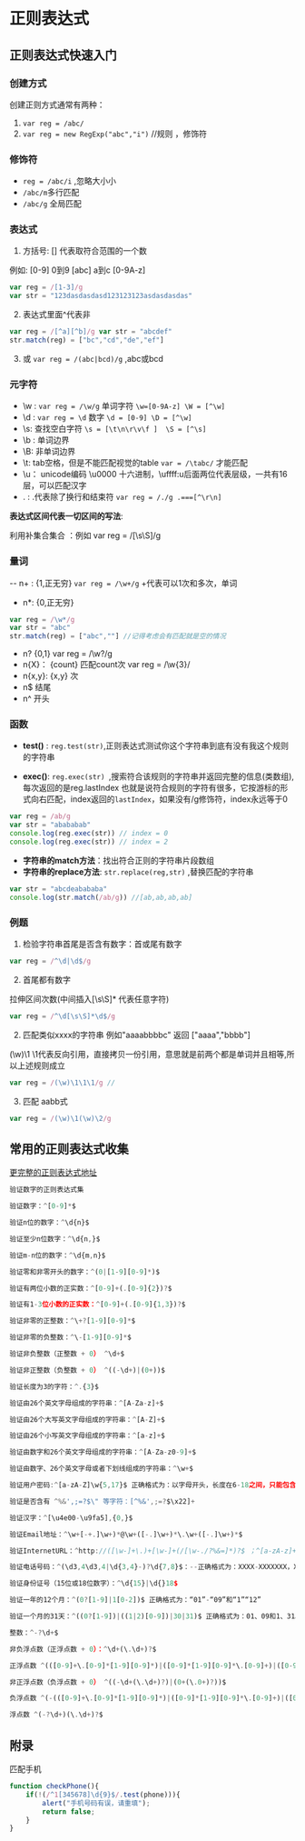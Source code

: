 # 正则表达式

## 正则表达式快速入门

### 创建方式

创建正则方式通常有两种：
    
1. `var reg = /abc/`
2. `var reg = new RegExp("abc","i")` //规则 ，修饰符

### 修饰符

  - `reg = /abc/i` ,忽略大小小 
  - `/abc/m`多行匹配  
  - `/abc/g` 全局匹配

### 表达式

1. 方括号: [] 代表取符合范围的一个数

例如: [0-9] 0到9 [abc] a到c  [0-9A-z]

```js
var reg = /[1-3]/g
var str = "123dasdasdasd123123123asdasdasdas"
```

2. 表达式里面^代表非

```js
var reg = /[^a][^b]/g var str = "abcdef"
str.match(reg) = ["bc","cd","de","ef"]
```

3. 或 `var reg = /(abc|bcd)/g` ,abc或bcd

### 元字符

- \w  : `var reg = /\w/g`  单词字符 `\w=[0-9A-z] \W = [^\w] `
- \d : `var reg = \d` 数字  `\d = [0-9] \D = [^\w]`
- \s: 查找空白字符  `\s = [\t\n\r\v\f ]  \S = [^\s]`
- \b : 单词边界  
- \B: 非单词边界
- \t: tab空格，但是不能匹配视觉的table `var = /\tabc/` 才能匹配
- \u： unicode编码 \u0000 十六进制，\uffff:u后面两位代表层级，一共有16层，可以匹配汉字
- . : .代表除了换行和结束符 `var reg = /./g .===[^\r\n]` 

**表达式区间代表一切区间的写法**:

利用补集合集合 ：例如 var reg = /[\s\S]/g

### 量词

-- n+ :  {1,正无穷}  `var reg = /\w+/g`  +代表可以1次和多次，单词
- n*: {0,正无穷}  

```js
var reg = /\w*/g
var str = "abc" 
str.match(reg) = ["abc",""] //记得考虑会有匹配就是空的情况
```
- n? {0,1} var reg = /\w?/g 
- n{X}： {count} 匹配count次 var reg = /\w{3}/
- n{x,y}: {x,y} 次
- n$ 结尾
- n^ 开头

### 函数

- **test()** : `reg.test(str)`,正则表达式测试你这个字符串到底有没有我这个规则的字符串

- **exec()**: `reg.exec(str) `,搜索符合该规则的字符串并返回完整的信息(类数组),每次返回的是reg.lastIndex 也就是说符合规则的字符有很多，它按游标的形式向右匹配，index返回的`lastIndex`，如果没有/g修饰符，index永远等于0

```js
var reg = /ab/g
var str = "abababab"
console.log(reg.exec(str)) // index = 0
console.log(reg.exec(str)) // index = 2
```


- **字符串的match方法**：找出符合正则的字符串片段数组
- **字符串的replace方法**: `str.replace(reg,str)` ,替换匹配的字符串

```js
var str = "abcdeabababa"
console.log(str.match(/ab/g)) //[ab,ab,ab,ab]
```

### 例题

1. 检验字符串首尾是否含有数字：首或尾有数字 

```js
var reg = /^\d|\d$/g
```
2. 首尾都有数字

拉伸区间次数(中间插入[\s\S]* 代表任意字符)
```js
var reg = /^\d[\s\S]*\d$/g

```

2. 匹配类似xxxx的字符串 例如"aaaabbbbc" 返回 ["aaaa","bbbb"]

(\w)\1 \1代表反向引用，直接拷贝一份引用，意思就是前两个都是单词并且相等,所以上述规则成立 

```js
var reg = /(\w)\1\1\1/g // 
```

3. 匹配 aabb式 

```js
var reg = /(\w)\1(\w)\2/g
```


## 常用的正则表达式收集

[更完整的正则表达式地址](https://any86.github.io/any-rule/)

```js
验证数字的正则表达式集

验证数字：^[0-9]*$

验证n位的数字：^\d{n}$

验证至少n位数字：^\d{n,}$

验证m-n位的数字：^\d{m,n}$

验证零和非零开头的数字：^(0|[1-9][0-9]*)$

验证有两位小数的正实数：^[0-9]+(.[0-9]{2})?$

验证有1-3位小数的正实数：^[0-9]+(.[0-9]{1,3})?$

验证非零的正整数：^\+?[1-9][0-9]*$

验证非零的负整数：^\-[1-9][0-9]*$

验证非负整数（正整数 + 0） ^\d+$

验证非正整数（负整数 + 0） ^((-\d+)|(0+))$

验证长度为3的字符：^.{3}$

验证由26个英文字母组成的字符串：^[A-Za-z]+$

验证由26个大写英文字母组成的字符串：^[A-Z]+$

验证由26个小写英文字母组成的字符串：^[a-z]+$

验证由数字和26个英文字母组成的字符串：^[A-Za-z0-9]+$

验证由数字、26个英文字母或者下划线组成的字符串：^\w+$

验证用户密码:^[a-zA-Z]\w{5,17}$ 正确格式为：以字母开头，长度在6-18之间，只能包含字符、数字和下划线。

验证是否含有 ^%&',;=?$\" 等字符：[^%&',;=?$\x22]+

验证汉字：^[\u4e00-\u9fa5],{0,}$

验证Email地址：^\w+[-+.]\w+)*@\w+([-.]\w+)*\.\w+([-.]\w+)*$

验证InternetURL：^http://([\w-]+\.)+[\w-]+(/[\w-./?%&=]*)?$ ；^[a-zA-z]+://(w+(-w+)*)(.(w+(-w+)*))*(?S*)?$

验证电话号码：^(\d3,4\d3,4|\d{3,4}-)?\d{7,8}$：--正确格式为：XXXX-XXXXXXX，XXXX-XXXXXXXX，XXX-XXXXXXX，XXX-XXXXXXXX，XXXXXXX，XXXXXXXX。

验证身份证号（15位或18位数字）：^\d{15}|\d{}18$

验证一年的12个月：^(0?[1-9]|1[0-2])$ 正确格式为：“01”-“09”和“1”“12”

验证一个月的31天：^((0?[1-9])|((1|2)[0-9])|30|31)$ 正确格式为：01、09和1、31。

整数：^-?\d+$

非负浮点数（正浮点数 + 0）：^\d+(\.\d+)?$

正浮点数 ^(([0-9]+\.[0-9]*[1-9][0-9]*)|([0-9]*[1-9][0-9]*\.[0-9]+)|([0-9]*[1-9][0-9]*))$

非正浮点数（负浮点数 + 0） ^((-\d+(\.\d+)?)|(0+(\.0+)?))$

负浮点数 ^(-(([0-9]+\.[0-9]*[1-9][0-9]*)|([0-9]*[1-9][0-9]*\.[0-9]+)|([0-9]*[1-9][0-9]*)))$

浮点数 ^(-?\d+)(\.\d+)?$
```



## 附录

匹配手机

```js
function checkPhone(){
    if(!(/^1[345678]\d{9}$/.test(phone))){
        alert("手机号码有误，请重填");
        return false;
    }
}
```
